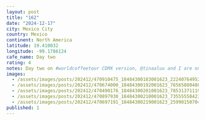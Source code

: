 ```yaml
---
layout: post
title: "162"
date: "2024-12-17"
city: Mexico City
country: Mexico
continent: North America
latitude: 19.410032
longitude: -99.1786124
cafe_name: Day two
rating: 4
notes: Day two on #worldcoffeetour CDMX version, @tinaaluu and I are on the struggle bus today, some combination of altitude, air quality, and mezcal. The city has they extremely lovely boulevards which made for a nice walk this morning.
images:
  - /assets/images/posts/202412/470910475_18484300183001623_2224076495230136952_n_17872327020165702.jpg
  - /assets/images/posts/202412/470674000_18484300192001623_7656588048094846124_n_18055408513782626.jpg
  - /assets/images/posts/202412/470490176_18484300201001623_7853137111984568953_n_18052418536999770.jpg
  - /assets/images/posts/202412/470897930_18484300210001623_7355555842303508293_n_18471860167006832.jpg
  - /assets/images/posts/202412/470697191_18484300219001623_2599015070496774449_n_18053591791992584.jpg
published: 1
---
```

